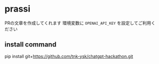 # prassi

PRの文章を作成してくれます
環境変数に `OPENAI_API_KEY` を設定してご利用ください

## install command
pip install git+https://github.com/tnk-ysk/chatgpt-hackathon.git
